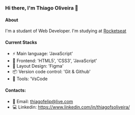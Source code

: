 ### Hi there, I'm Thiago Oliveira 👋

#### About
I'm a studant of Web Developer. I'm studying at [Rocketseat](https://rocketseat.com.br/)

#### Current Stacks
- ⚡️ Main language: 'JavaScript'
- 🎉 Frontend: 'HTML5', 'CSS3', 'JavaScript'
- 🎨 Layout Design: 'Figma'
- 📦️ Version code control: 'Git & Github'
- 🔨 Tools: 'VsCode

#### Contacts:
- 📧 Email: thiagofelip@live.com
- 💻 Linkedin: https://www.linkedin.com/in/thiagofsoliveira/
